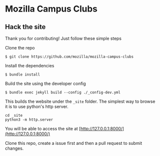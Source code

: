 # Mozilla Campus Clubs

## Hack the site

Thank you for contributing! Just follow these simple steps

Clone the repo

``$ git clone https://github.com/mozilla/mozilla-campus-clubs``

Install the dependencies

``$ bundle install``

Build the site using the developer config

``$ bundle exec jekyll build --config ./_config-dev.yml``

This builds the website under the `_site` folder. The simplest way to browse it is to use python's http server.

```
cd _site
python3 -m http.server
```

You will be able to access the site at [http://127.0.0.1:8000/](http://127.0.0.1:8000/)

Clone this repo, create a issue first and then a pull request to submit changes.
